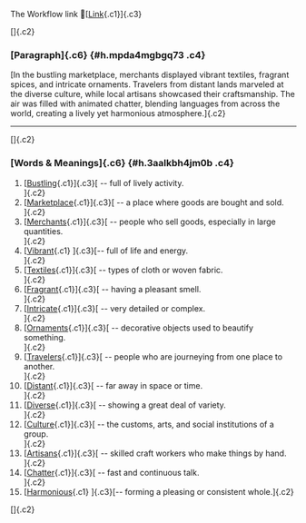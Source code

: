 The Workflow link
👏[[Link](https://www.google.com/url?q=http://www.google.com&sa=D&source=editors&ust=1759940542095559&usg=AOvVaw3iF4b1Hd75csItbF4bfHyt){.c1}]{.c3}

[]{.c2}

### [Paragraph]{.c6} {#h.mpda4mgbgq73 .c4}

[In the bustling marketplace, merchants displayed vibrant textiles,
fragrant spices, and intricate ornaments. Travelers from distant lands
marveled at the diverse culture, while local artisans showcased their
craftsmanship. The air was filled with animated chatter, blending
languages from across the world, creating a lively yet harmonious
atmosphere.]{.c2}

------------------------------------------------------------------------

[]{.c2}

### [Words & Meanings]{.c6} {#h.3aalkbh4jm0b .c4}

1.  [[Bustling](https://www.google.com/url?q=http://www.google.com&sa=D&source=editors&ust=1759940542097613&usg=AOvVaw3gtwApkYsIndHu6FnGz0AA){.c1}]{.c3}[ --
    full of lively activity.\
    ]{.c2}
2.  [[Marketplace](https://www.google.com/url?q=http://www.google.com&sa=D&source=editors&ust=1759940542097990&usg=AOvVaw0578Z3J-5lPRuNZ9Z2FpjY){.c1}]{.c3}[ --
    a place where goods are bought and sold.\
    ]{.c2}
3.  [[Merchants](https://www.google.com/url?q=http://www.google.com&sa=D&source=editors&ust=1759940542098233&usg=AOvVaw3lsPbLj0eDzORpqhergxnE){.c1}]{.c3}[ --
    people who sell goods, especially in large quantities.\
    ]{.c2}
4.  [[Vibrant](https://www.google.com/url?q=http://www.google.com&sa=D&source=editors&ust=1759940542098511&usg=AOvVaw3V-wGEjPj_KRix1_t66T46){.c1}
    ]{.c3}[-- full of life and energy.\
    ]{.c2}
5.  [[Textiles](https://www.google.com/url?q=http://www.google.com&sa=D&source=editors&ust=1759940542098773&usg=AOvVaw3NuNCbIC2817cagMdzP45Y){.c1}]{.c3}[ --
    types of cloth or woven fabric.\
    ]{.c2}
6.  [[Fragrant](https://www.google.com/url?q=http://www.google.com&sa=D&source=editors&ust=1759940542098977&usg=AOvVaw3R9I92oipyLfgdydMOjLCk){.c1}]{.c3}[ --
    having a pleasant smell.\
    ]{.c2}
7.  [[Intricate](https://www.google.com/url?q=http://www.google.com&sa=D&source=editors&ust=1759940542099635&usg=AOvVaw16OmBlvN3rOim6dlxRYcn7){.c1}]{.c3}[ --
    very detailed or complex.\
    ]{.c2}
8.  [[Ornaments](https://www.google.com/url?q=http://www.google.com&sa=D&source=editors&ust=1759940542099994&usg=AOvVaw1WxkwLdAsGVwhSM7CrsQPp){.c1}]{.c3}[ --
    decorative objects used to beautify something.\
    ]{.c2}
9.  [[Travelers](https://www.google.com/url?q=http://www.google.com&sa=D&source=editors&ust=1759940542100272&usg=AOvVaw32_6FQSz3qanMdSNUzQJ26){.c1}]{.c3}[ --
    people who are journeying from one place to another.\
    ]{.c2}
10. [[Distant](https://www.google.com/url?q=http://www.google.com&sa=D&source=editors&ust=1759940542100756&usg=AOvVaw1BMd5DcSR_DldBlucQ9v9l){.c1}]{.c3}[ --
    far away in space or time.\
    ]{.c2}
11. [[Diverse](https://www.google.com/url?q=http://www.google.com&sa=D&source=editors&ust=1759940542101021&usg=AOvVaw03MYeT2wIWAL4nj8IXkaAA){.c1}]{.c3}[ --
    showing a great deal of variety.\
    ]{.c2}
12. [[Culture](https://www.google.com/url?q=http://www.google.com&sa=D&source=editors&ust=1759940542101228&usg=AOvVaw0A1EIBLCIr0WD9EJ26wJi4){.c1}]{.c3}[ --
    the customs, arts, and social institutions of a group.\
    ]{.c2}
13. [[Artisans](https://www.google.com/url?q=http://www.google.com&sa=D&source=editors&ust=1759940542101485&usg=AOvVaw3rVsWv6cWTRjftfuH0xHHm){.c1}]{.c3}[ --
    skilled craft workers who make things by hand.\
    ]{.c2}
14. [[Chatter](https://www.google.com/url?q=http://www.google.com&sa=D&source=editors&ust=1759940542101708&usg=AOvVaw3IzrY5EMToGCRgsgpr6o-M){.c1}]{.c3}[ --
    fast and continuous talk.\
    ]{.c2}
15. [[Harmonious](https://www.google.com/url?q=http://www.google.com&sa=D&source=editors&ust=1759940542101896&usg=AOvVaw05D0pXZZPvvEujDPmPVCy2){.c1}
    ]{.c3}[-- forming a pleasing or consistent whole.]{.c2}

[]{.c2}
